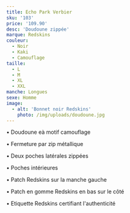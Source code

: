 ```yaml
---
title: Echo Park Verbier
sku: '103'
price: '109.90'
desc: 'Doudoune zippée'
marque: Redskins
couleur:
  - Noir
  - Kaki
  - Camouflage
taille:
  - L
  - M
  - XL
  - XXL
manche: Longues
sexe: Homme
image:
  - alt: 'Bonnet noir Redskins'
    photo: /img/uploads/doudoune.jpg
---
```

• Doudoune eà motif camouflage 

• Fermeture par zip métallique  

• Deux poches latérales zippées

• Poches intérieures 

• Patch Redskins sur la manche gauche

• Patch en gomme Redskins en bas sur le côté

• Etiquette Redskins certifiant l'authenticité
